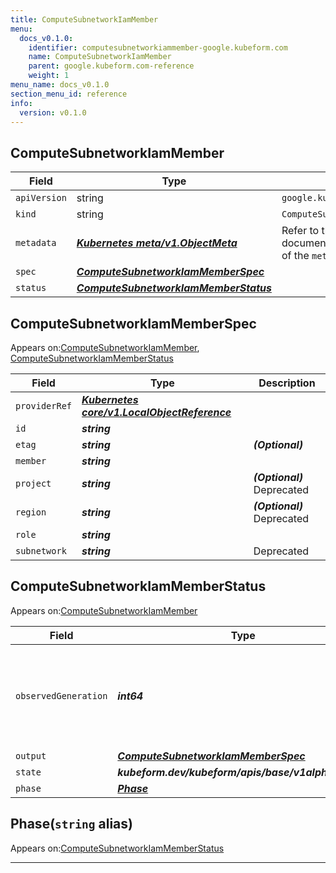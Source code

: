 ```yaml
---
title: ComputeSubnetworkIamMember
menu:
  docs_v0.1.0:
    identifier: computesubnetworkiammember-google.kubeform.com
    name: ComputeSubnetworkIamMember
    parent: google.kubeform.com-reference
    weight: 1
menu_name: docs_v0.1.0
section_menu_id: reference
info:
  version: v0.1.0
---
```


## ComputeSubnetworkIamMember
| Field | Type | Description |
| ------ | ----- | ----------- |
| `apiVersion` | string | `google.kubeform.com/v1alpha1` |
|    `kind` | string | `ComputeSubnetworkIamMember` |
| `metadata` | ***[Kubernetes meta/v1.ObjectMeta](https://kubernetes.io/docs/reference/generated/kubernetes-api/v1.13/#objectmeta-v1-meta)***|Refer to the Kubernetes API documentation for the fields of the `metadata` field.|
| `spec` | ***[ComputeSubnetworkIamMemberSpec](#computesubnetworkiammemberspec)***||
| `status` | ***[ComputeSubnetworkIamMemberStatus](#computesubnetworkiammemberstatus)***||
## ComputeSubnetworkIamMemberSpec

Appears on:[ComputeSubnetworkIamMember](#computesubnetworkiammember), [ComputeSubnetworkIamMemberStatus](#computesubnetworkiammemberstatus)

| Field | Type | Description |
| ------ | ----- | ----------- |
| `providerRef` | ***[Kubernetes core/v1.LocalObjectReference](https://kubernetes.io/docs/reference/generated/kubernetes-api/v1.13/#localobjectreference-v1-core)***||
| `id` | ***string***||
| `etag` | ***string***| ***(Optional)*** |
| `member` | ***string***||
| `project` | ***string***| ***(Optional)*** Deprecated|
| `region` | ***string***| ***(Optional)*** Deprecated|
| `role` | ***string***||
| `subnetwork` | ***string***|Deprecated|
## ComputeSubnetworkIamMemberStatus

Appears on:[ComputeSubnetworkIamMember](#computesubnetworkiammember)

| Field | Type | Description |
| ------ | ----- | ----------- |
| `observedGeneration` | ***int64***| ***(Optional)*** Resource generation, which is updated on mutation by the API Server.|
| `output` | ***[ComputeSubnetworkIamMemberSpec](#computesubnetworkiammemberspec)***| ***(Optional)*** |
| `state` | ***kubeform.dev/kubeform/apis/base/v1alpha1.State***| ***(Optional)*** |
| `phase` | ***[Phase](#phase)***| ***(Optional)*** |
## Phase(`string` alias)

Appears on:[ComputeSubnetworkIamMemberStatus](#computesubnetworkiammemberstatus)

---
